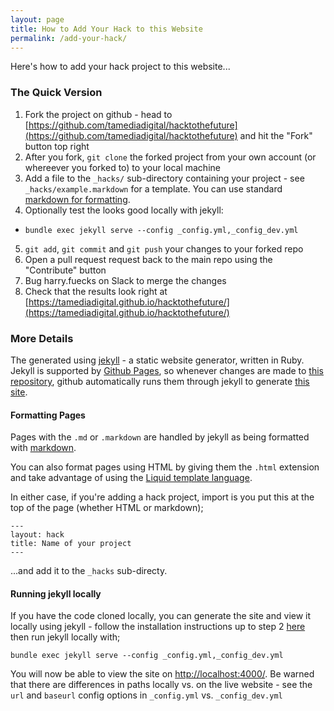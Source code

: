 ```yaml
---
layout: page
title: How to Add Your Hack to this Website
permalink: /add-your-hack/
---
```


Here's how to add your hack project to this website...

### The Quick Version

1. Fork the project on github - head to [https://github.com/tamediadigital/hacktothefuture](https://github.com/tamediadigital/hacktothefuture) and hit the "Fork" button top right
2. After you fork, `git clone` the forked project from your own account (or whereever you forked to) to your local machine
3. Add a file to the `_hacks/` sub-directory containing your project - see `_hacks/example.markdown` for a template. You can use standard [markdown for formatting](https://www.markdownguide.org/cheat-sheet/).
4. Optionally test the looks good locally with jekyll:
- `bundle exec jekyll serve --config _config.yml,_config_dev.yml`
5. `git add`, `git commit` and `git push` your changes to your forked repo
6. Open a pull request request back to the main repo using the "Contribute" button
7. Bug harry.fuecks on Slack to merge the changes
8. Check that the results look right at [https://tamediadigital.github.io/hacktothefuture/](https://tamediadigital.github.io/hacktothefuture/)

### More Details

The generated using [jekyll](https://jekyllrb.com/) - a static website generator, written in Ruby. Jekyll is supported by [Github Pages](https://pages.github.com/), so whenever changes are made to [this repository](https://github.com/tamediadigital/hacktothefuture), github automatically runs them through jekyll to generate [this site](https://tamediadigital.github.io/hacktothefuture/).

#### Formatting Pages

Pages with the `.md` or `.markdown` are handled by jekyll as being formatted with [markdown](https://www.markdownguide.org/cheat-sheet/).

You can also format pages using HTML by giving them the `.html` extension and take advantage of using the [Liquid template language](https://jekyllrb.com/docs/liquid/).

In either case, if you're adding a hack project, import is you put this at the top of the page (whether HTML or markdown);

```
---
layout: hack
title: Name of your project
---
```

...and add it to the `_hacks` sub-directy.

#### Running jekyll locally

If you have the code cloned locally, you can generate the site and view it locally using jekyll - follow the installation instructions up to step 2 [here](https://jekyllrb.com/docs/) then run jekyll locally with;

```
bundle exec jekyll serve --config _config.yml,_config_dev.yml
```

You will now be able to view the site on [http://localhost:4000/](http://localhost:4000/). Be warned that there are differences in paths locally vs. on the live website - see the `url` and `baseurl` config options in `_config.yml` vs. `_config_dev.yml`
